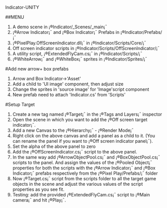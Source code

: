 Indicator-UNITY

##MENU
1. A demo scene in ¡®Indicator/_Scenes/_main¡¯
2. ¡®Arrow Indicator¡¯ and ¡®Box Indicator¡¯ Prefabs in ¡®Indicator/Prefabs/¡¯
3. ¡®PixelPlay.OffScreenIndicator.dll¡¯ in ¡®Indicator/Scripts/Core/¡¯
4. Off screen indicator scripts in ¡®Indicator/Scripts/OffScreenIndicator/¡¯
5. A utility script, ¡®ExtendedFlyCam.cs¡¯ in ¡®Indicator/Scripts/¡¯
6. ¡®WhiteArrow¡¯ and ¡®WhiteBox¡¯ sprites in ¡®Indicator/Sprites/¡¯


#Add new arrow+ box prefabs
1. Arrow and Box Indicator->'Asset'
2. Add a child to 'UI image' component, then adjust size
3. Change the sprites in 'source image' for 'Image'script component
4. New prefab need to attach 'Indicator.cs' from 'Scripts'

#Setup Target
1. Create a new tag named ¡®Target¡¯ in the ¡®Tags and Layers¡¯ inspector
2. Open the scene in which you want to add the ¡®Off screen target indicator¡¯.
3. Add a new Canvas to the ¡®Hierarchy¡¯ - ¡®Render Mode¡¯
4. Right click on the above canvas and add a panel as a child to it. (You can rename the
panel if you want to ¡®Off screen indicator panel¡¯).
5. Set the alpha of the above panel to zero
6. Add the ¡®OffScreenIndicator.cs¡¯ script to the above panel.
7. In the same way add ¡®ArrowObjectPool.cs¡¯ and ¡®BoxObjectPool.cs¡¯ scripts to the panel.
And assign the values of the ¡®Pooled Object¡¯ properties for both the scripts with the ¡®Arrow Indicator¡¯ and ¡®Box Indicator¡¯ prefabs respectively from the
¡®Pixel Play/Prefabs/¡¯ folder
8. Now ¡®Target.cs¡¯ script from the scripts folder to all the target game
objects in the scene and adjust the various values of the script properties as you see fit.
9. Testing: add the provided ¡®ExtendedFlyCam.cs¡¯ script to ¡®Main camera¡¯
and hit ¡®Play¡¯.


